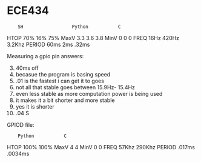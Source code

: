 # ECE434




        SH                  Python           C
HTOP    70%                   16%           75%
MaxV    3.3                   3.6           3.8
MinV    0                       0           0
FREQ    16Hz                  420Hz         3.2Khz
PERIOD  60ms                    2ms         .32ms


Measuring a gpio pin answers:

3. 40ms off 
4. becasue the program is basing speed
6. .01 is the fastest i can get it to goes
7. not all that stable goes between 15.9Hz- 15.4Hz
8. even less stable as more computation power is being used
9. it makes it a bit shorter and more stable
10. yes it is shorter
11. .04 S



GPIOD file:

        Python           C
HTOP    100%            100%
MaxV    4               4
MinV    0               0
FREQ    57Khz           290Khz
PERIOD  .017ms          .0034ms